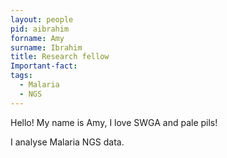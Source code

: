 ```yaml
---
layout: people
pid: aibrahim
forname: Amy
surname: Ibrahim
title: Research fellow
Important-fact:
tags:
  - Malaria
  - NGS
---
```

Hello! My name is Amy, I love SWGA and pale pils!

I analyse Malaria NGS data.

